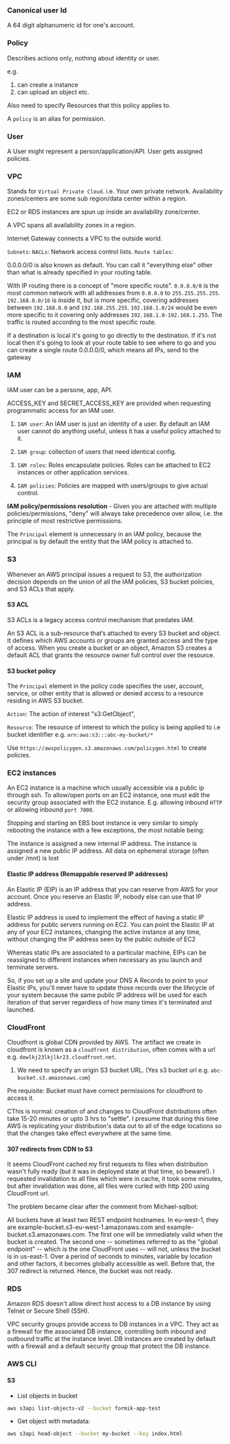 
### Canonical user Id

A 64 digit alphanumeric id for one's account.

### Policy

Describes actions only, nothing about identity or user.

e.g.
1. can create a instance
2. can upload an object
etc.

Also need to specify Resources that this policy applies to.

A `policy` is an alias for permission.


### User

A User might represent a person/application/API.
User gets assigned policies.

### VPC

Stands for `Virtual Private Cloud`. i.e. Your own private network.
Availability zones/centers are some sub region/data center within a region.

EC2 or RDS instances are spun up inside an availability zone/center.

A VPC spans all availability zones in a region.

Internet Gateway connects a VPC to the outside world.

`Subnets`:
`NACLs`: Network access control lists.
`Route tables`:

0.0.0.0/0 is also known as default. You can call it "everything else" other than what is already specified in your routing table.

With IP routing there is a concept of "more specific route". `0.0.0.0/0` is the most common network with all addresses from `0.0.0.0` to `255.255.255.255`. `192.168.0.0/16` is inside it, but is more specific, covering addresses between `192.168.0.0` and `192.168.255.255`. `192.168.1.0/24` would be even more specific to it covering only addresses `192.168.1.0-192.168.1.255`. The traffic is routed according to the most specific route.

If a destination is local it's going to go directly to the destination. If it's not local then it's going to look at your route table to see where to go and you can create a single route 0.0.0.0/0, which means all IPs, send to the gateway


### IAM

IAM user can be a persone, app, API.

ACCESS_KEY and SECRET_ACCESS_KEY are provided when requesting
programmatic access for an IAM user.

1. `IAM user`: An IAM user is just an identity of a user. By default an IAM user cannot do anything useful, unless it has a useful policy attached to it.

2. `IAM group`: collection of users that need identical config.

3. `IAM roles`: Roles encapsulate policies. Roles can be attached to EC2 instances or other application services.

4. `IAM policies`: Policies are mapped with users/groups to give actual control.

**IAM policy/permissions resolution** - Given you are attached with multiple policies/permissions, "deny" will always take precedence over allow, i.e. the principle of most restrictive permissions.

The `Principal` element is unnecessary in an IAM policy, because the principal is by default the entity that the IAM policy is attached to.


### S3

Whenever an AWS principal issues a request to S3, the authorization decision depends on the union of all the IAM policies, S3 bucket policies, and S3 ACLs that apply.

#### S3 ACL
S3 ACLs is a legacy access control mechanism that predates IAM.

An S3 ACL is a sub-resource that’s attached to every S3 bucket and object. It defines which AWS accounts or groups are granted access and the type of access. When you create a bucket or an object, Amazon S3 creates a default ACL that grants the resource owner full control over the resource.

#### S3 bucket policy

The `Principal` element in the policy code specifies the user, account, service, or other entity that is allowed or denied access to a resource residing in AWS S3 bucket.

`Action`: The action of interest "s3:GetObject",

`Resource`: The resource of interest to which the policy is being applied to i.e bucket identifier e.g.
`arn:aws:s3:::abc-my-bucket/*`

Use `https://awspolicygen.s3.amazonaws.com/policygen.html` to create policies.

### EC2 instances

An EC2 instance is a machine which usually accessible via a public ip through ssh.
To allow/open ports on an EC2 instance, one must edit the security group associated with the EC2 instance. E.g. allowing inbound `HTTP` or allowing inbound `port 7000`.

Stopping and starting an EBS boot instance is very similar to simply rebooting the instance with a few exceptions, the most notable being:

The instance is assigned a new internal IP address.
The instance is assigned a new public IP address.
All data on ephemeral storage (often under /mnt) is lost


#### Elastic IP address (Remappable reserved IP addresses)

An Elastic IP (EIP) is an IP address that you can reserve from AWS for your account.
Once you reserve an Elastic IP, nobody else can use that IP address.

Elastic IP address is used to implement the effect of having a static IP address for public servers running on EC2. You can point the Elastic IP at any of your EC2 instances, changing the active instance at any time, without changing the IP address seen by the public outside of EC2

Whereas static IPs are associated to a particular machine, EIPs can be reassigned to different instances when necessary as you launch and terminate servers.

So, if you set up a site and update your DNS A Records to point to your Elastic IPs, you'll never have to update those records over the lifecycle of your system because the same public IP address will be used for each iteration of that server regardless of how many times it's terminated and launched.

### CloudFront

Cloudfront is global CDN provided by AWS.
The artifact we create in cloudfront is known as a `cloudfront distribution`, often comes with a url e.g. `dewlkj23lkjlkr23.cloudfront.net`.

1. We need to specify an origin S3 bucket URL. (Yes s3 bucket url e.g. `abc-bucket.s3.amazonaws.com`)

Pre requisite: Bucket must have correct permissions for cloudfront to access it.

CThis is normal: creation of and changes to CloudFront distributions often take 15-20 minutes or upto 3 hrs to "settle". I presume that during this time AWS is replicating your distribution's data out to all of the edge locations so that the changes take effect everywhere at the same time.

#### 307 redirects from CDN to S3
It seems CloudFront cached my first requests to files when distribution wasn't fully ready (but it was in deployed state at that time, so beware!). I requested invalidation to all files which were in cache, it took some minutes, but after invalidation was done, all files were curled with http 200 using CloudFront url.

The problem became clear after the comment from Michael-sqlbot:

All buckets have at least two REST endpoint hostnames. In eu-west-1, they are example-bucket.s3-eu-west-1.amazonaws.com and example-bucket.s3.amazonaws.com. The first one will be immediately valid when the bucket is created. The second one -- sometimes referred to as the "global endpoint" -- which is the one CloudFront uses -- will not, unless the bucket is in us-east-1. Over a period of seconds to minutes, variable by location and other factors, it becomes globally accessible as well. Before that, the 307 redirect is returned. Hence, the bucket was not ready.



### RDS

Amazon RDS doesn't allow direct host access to a DB instance by using Telnet or Secure Shell (SSH).

VPC security groups provide access to DB instances in a VPC. They act as a firewall for the associated DB instance, controlling both inbound and outbound traffic at the instance level. DB instances are created by default with a firewall and a default security group that protect the DB instance.

### AWS CLI

#### S3

* List objects in bucket

```sh
aws s3api list-objects-v2 --bucket formik-app-test
```

* Get object with metadata:
```sh
aws s3api head-object --bucket my-bucket --key index.html
```

